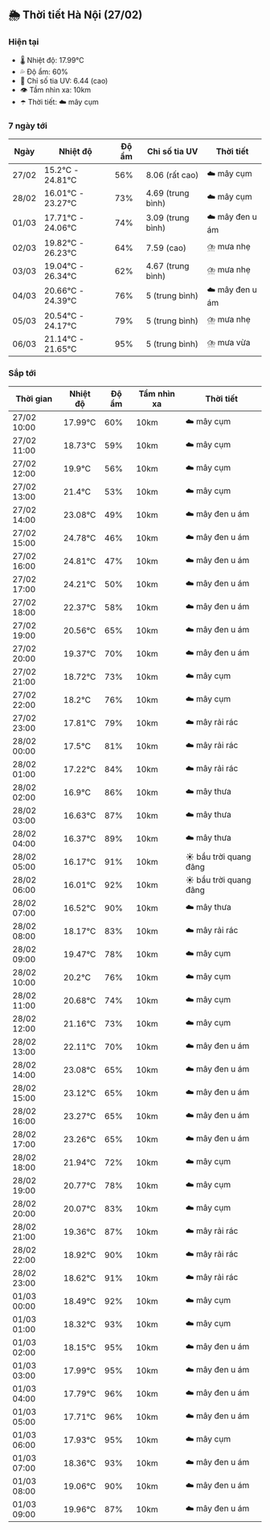 ## 🌦️ Thời tiết Hà Nội (27/02)

### Hiện tại

- 🌡️ Nhiệt độ: 17.99℃
- 💦 Độ ẩm: 60%
- 🌟 Chỉ số tia UV: 6.44 (cao)
- 👁️ Tầm nhìn xa: 10km
- ☂️ Thời tiết: ☁️ mây cụm

### 7 ngày tới

| Ngày | Nhiệt độ | Độ ẩm | Chỉ số tia UV | Thời tiết |
| --- | --- | --- | --- | --- |
| 27/02 | 15.2℃ - 24.81℃ | 56% | 8.06 (rất cao) | ☁️ mây cụm |
| 28/02 | 16.01℃ - 23.27℃ | 73% | 4.69 (trung bình) | ☁️ mây cụm |
| 01/03 | 17.71℃ - 24.06℃ | 74% | 3.09 (trung bình) | ☁️ mây đen u ám |
| 02/03 | 19.82℃ - 26.23℃ | 64% | 7.59 (cao) | ⛈️ mưa nhẹ |
| 03/03 | 19.04℃ - 26.34℃ | 62% | 4.67 (trung bình) | ⛈️ mưa nhẹ |
| 04/03 | 20.66℃ - 24.39℃ | 76% | 5 (trung bình) | ☁️ mây đen u ám |
| 05/03 | 20.54℃ - 24.17℃ | 79% | 5 (trung bình) | ⛈️ mưa nhẹ |
| 06/03 | 21.14℃ - 21.65℃ | 95% | 5 (trung bình) | ⛈️ mưa vừa |

### Sắp tới

| Thời gian | Nhiệt độ | Độ ẩm | Tầm nhìn xa | Thời tiết |
| --- | --- | --- | --- | --- |
| 27/02 10:00 | 17.99℃ | 60% | 10km | ☁️ mây cụm |
| 27/02 11:00 | 18.73℃ | 59% | 10km | ☁️ mây cụm |
| 27/02 12:00 | 19.9℃ | 56% | 10km | ☁️ mây cụm |
| 27/02 13:00 | 21.4℃ | 53% | 10km | ☁️ mây cụm |
| 27/02 14:00 | 23.08℃ | 49% | 10km | ☁️ mây đen u ám |
| 27/02 15:00 | 24.78℃ | 46% | 10km | ☁️ mây đen u ám |
| 27/02 16:00 | 24.81℃ | 47% | 10km | ☁️ mây đen u ám |
| 27/02 17:00 | 24.21℃ | 50% | 10km | ☁️ mây đen u ám |
| 27/02 18:00 | 22.37℃ | 58% | 10km | ☁️ mây đen u ám |
| 27/02 19:00 | 20.56℃ | 65% | 10km | ☁️ mây đen u ám |
| 27/02 20:00 | 19.37℃ | 70% | 10km | ☁️ mây đen u ám |
| 27/02 21:00 | 18.72℃ | 73% | 10km | ☁️ mây cụm |
| 27/02 22:00 | 18.2℃ | 76% | 10km | ☁️ mây cụm |
| 27/02 23:00 | 17.81℃ | 79% | 10km | ☁️ mây rải rác |
| 28/02 00:00 | 17.5℃ | 81% | 10km | ☁️ mây rải rác |
| 28/02 01:00 | 17.22℃ | 84% | 10km | ☁️ mây rải rác |
| 28/02 02:00 | 16.9℃ | 86% | 10km | ☁️ mây thưa |
| 28/02 03:00 | 16.63℃ | 87% | 10km | ☁️ mây thưa |
| 28/02 04:00 | 16.37℃ | 89% | 10km | ☁️ mây thưa |
| 28/02 05:00 | 16.17℃ | 91% | 10km | ☀️ bầu trời quang đãng |
| 28/02 06:00 | 16.01℃ | 92% | 10km | ☀️ bầu trời quang đãng |
| 28/02 07:00 | 16.52℃ | 90% | 10km | ☁️ mây thưa |
| 28/02 08:00 | 18.17℃ | 83% | 10km | ☁️ mây rải rác |
| 28/02 09:00 | 19.47℃ | 78% | 10km | ☁️ mây cụm |
| 28/02 10:00 | 20.2℃ | 76% | 10km | ☁️ mây cụm |
| 28/02 11:00 | 20.68℃ | 74% | 10km | ☁️ mây cụm |
| 28/02 12:00 | 21.16℃ | 73% | 10km | ☁️ mây cụm |
| 28/02 13:00 | 22.11℃ | 70% | 10km | ☁️ mây đen u ám |
| 28/02 14:00 | 23.08℃ | 65% | 10km | ☁️ mây đen u ám |
| 28/02 15:00 | 23.12℃ | 65% | 10km | ☁️ mây đen u ám |
| 28/02 16:00 | 23.27℃ | 65% | 10km | ☁️ mây đen u ám |
| 28/02 17:00 | 23.26℃ | 65% | 10km | ☁️ mây đen u ám |
| 28/02 18:00 | 21.94℃ | 72% | 10km | ☁️ mây cụm |
| 28/02 19:00 | 20.77℃ | 78% | 10km | ☁️ mây cụm |
| 28/02 20:00 | 20.07℃ | 83% | 10km | ☁️ mây cụm |
| 28/02 21:00 | 19.36℃ | 87% | 10km | ☁️ mây rải rác |
| 28/02 22:00 | 18.92℃ | 90% | 10km | ☁️ mây rải rác |
| 28/02 23:00 | 18.62℃ | 91% | 10km | ☁️ mây rải rác |
| 01/03 00:00 | 18.49℃ | 92% | 10km | ☁️ mây cụm |
| 01/03 01:00 | 18.32℃ | 93% | 10km | ☁️ mây cụm |
| 01/03 02:00 | 18.15℃ | 95% | 10km | ☁️ mây đen u ám |
| 01/03 03:00 | 17.99℃ | 95% | 10km | ☁️ mây đen u ám |
| 01/03 04:00 | 17.79℃ | 96% | 10km | ☁️ mây đen u ám |
| 01/03 05:00 | 17.71℃ | 96% | 10km | ☁️ mây đen u ám |
| 01/03 06:00 | 17.93℃ | 95% | 10km | ☁️ mây cụm |
| 01/03 07:00 | 18.36℃ | 93% | 10km | ☁️ mây đen u ám |
| 01/03 08:00 | 19.06℃ | 90% | 10km | ☁️ mây đen u ám |
| 01/03 09:00 | 19.96℃ | 87% | 10km | ☁️ mây đen u ám |
